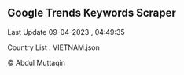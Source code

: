 

## Google Trends Keywords Scraper 
 
Last Update 09-04-2023 , 04:49:35

Country List :
VIETNAM.json



© Abdul Muttaqin 
